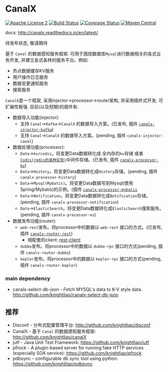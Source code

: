 CanalX 
=======

[![Apache License 2](https://img.shields.io/badge/license-ASF2-blue.svg)](https://www.apache.org/licenses/LICENSE-2.0.txt)
[![Build Status](https://travis-ci.org/knightliao/CanalX.svg?branch=master)](https://travis-ci.org/knightliao/CanalX) 
[![Coverage Status](https://coveralls.io/repos/github/knightliao/CanalX/badge.svg?branch=master)](https://coveralls.io/github/knightliao/CanalX?branch=master)
[![Maven Central](https://maven-badges.herokuapp.com/maven-central/com.github.knightliao.canalx/canalx/badge.svg?style=plastic)](https://maven-badges.herokuapp.com/maven-central/com.github.knightliao.canalx/canalx)

docs: http://canalx.readthedocs.io/en/latest/

待发布状态, 敬请期待

基于 `Canal` 的数据感知服务框架. 可用于围绕数据库`Mysql`进行数据相关的各式业务开发, 并建立各式各样的服务平台。例如:

- 热点数据缓存KV服务
- 用户操作日志服务
- 数据变更通知服务
- 搜索服务

`CanalX`是一个框架, 采用injector->processor->router架构, 并采用插件式开发, 可扩展性极强. 目前(以及短期)的插件有:

- 数据导入功能(injector):
	- 支持 `Canal`->`Kafka`->`CanalX` 的数据导入方案。(已发布, 插件 [`canalx-injector-kafka`](https://github.com/knightliao/CanalX/tree/master/canalx-plugins/canalx-injector-kafka))
	- 支持 `Canal`->`CanalX` 的数据导入方案。(pending, 插件 `canalx-injector-canal`)
- 数据处理功能(processor):
	- `Data`->`kv/codis`。将变更Data数据转化成 全内存的`kv`存储 或者 [`Codis(redis的某种实现)`](https://github.com/CodisLabs/jodis)中间件存储。(已发布, 插件 [`canalx-processor-kv`](https://github.com/knightliao/CanalX/tree/master/canalx-plugins/canalx-processor-kv))
	- `Data`->`History`。将变更Data数据转化成`History`存储。(pending, 插件 `canalx-processor-history`)
	- `Data`->`Mysql(Mybatis)`。将变更Data数据写到Mysql(使用Spring/Mybatis)的示例。(插件 [`canalx-processor-mybatis`](https://github.com/knightliao/CanalX/tree/master/canalx-plugins/canalx-processor-mybatis)
	- `Data`->`Notification`。将变更Data数据转化成`Notification`存储。(pending, 插件 `canalx-processor-notification`)
	- `Data`->`ElasticSearch`。将变更Data数据转化成`ElasticSearch`搜索服务。(pending, 插件 `canalx-processor-es`)
- 数据发布功能(router):
	- `web-rest`发布。将processor中的数据以 `web-rest` 接口的方式。(已发布, 插件 [`canalx-router-rest`](https://github.com/knightliao/CanalX/tree/master/canalx-plugins/canalx-router-rest))
		- 相配套的client: [rest-client](https://github.com/knightliao/JRestClient) 
	- `dubbo`发布。将processor中的数据以 `dubbo-rpc` 接口的方式(pending, 插件 `canalx-router-dubbo`)
	- `kepler`发布。将processor中的数据以 `kepler-rpc` 接口的方式(pending, 插件 `canalx-router-kepler`)

### main dependency

- canalx-select-db-json - Fetch MYSQL's data to K-V style data.  http://github.com/knightliao/canalx-select-db-json

## 推荐

- Disconf - 分布式配置管理平台: http://github.com/knightliao/disconf
- CanalX - 基于 `Canal` 的数据感知服务框架: http://github.com/knightliao/canalX
- jutf - Java Unit Test Framework: https://github.com/knightliao/jutf
- pfrock - A plugin-based server for running fake HTTP services (especially SOA service): https://github.com/knightliao/pfrock
- pdbsync - configurable db sync tool using python: https://github.com/knightliao/pdbsync
